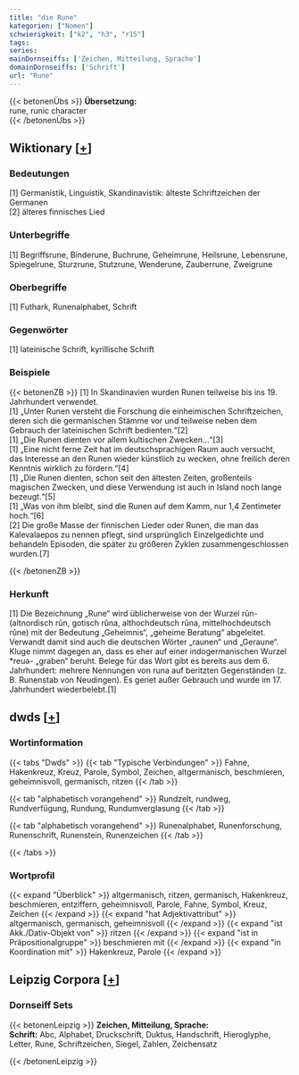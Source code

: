 ```yaml
---
title: "die Rune"
kategorien: ["Nomen"]
schwierigkeit: ["k2", "h3", "r15"]
tags:
series:
mainDornseiffs: ['Zeichen, Mitteilung, Sprache']
domainDornseiffs: ['Schrift']
url: "Rune"
---
```


{{< betonenÜbs >}}
**Übersetzung:**  
rune, runic character  
{{< /betonenÜbs >}}

## Wiktionary [[+](https://de.wiktionary.org/wiki/Rune)]

### Bedeutungen
[1] Germanistik, Linguistik, Skandinavistik: älteste Schriftzeichen der Germanen  
[2] älteres finnisches Lied  

### Unterbegriffe
[1] Begriffsrune, Binderune, Buchrune, Geheimrune, Heilsrune, Lebensrune, Spiegelrune, Sturzrune, Stutzrune, Wenderune, Zauberrune, Zweigrune  

### Oberbegriffe
[1] Futhark, Runenalphabet, Schrift  

### Gegenwörter
[1] lateinische Schrift, kyrillische Schrift  

### Beispiele
{{< betonenZB >}}
[1] In Skandinavien wurden Runen teilweise bis ins 19. Jahrhundert verwendet.  
[1] „Unter Runen versteht die Forschung die einheimischen Schriftzeichen, deren sich die germanischen Stämme vor und teilweise neben dem Gebrauch der lateinischen Schrift bedienten.“[2]  
[1] „Die Runen dienten vor allem kultischen Zwecken…“[3]  
[1] „Eine nicht ferne Zeit hat im deutschsprachigen Raum auch versucht, das Interesse an den Runen wieder künstlich zu wecken, ohne freilich deren Kenntnis wirklich zu fördern.“[4]  
[1] „Die Runen dienten, schon seit den ältesten Zeiten, großenteils magischen Zwecken, und diese Verwendung ist auch in Island noch lange bezeugt.“[5]  
[1] „Was von ihm bleibt, sind die Runen auf dem Kamm, nur 1,4 Zentimeter hoch.“[6]  
[2] Die große Masse der finnischen Lieder oder Runen, die man das Kalevalaepos zu nennen pflegt, sind ursprünglich Einzelgedichte und behandeln Episoden, die später zu größeren Zyklen zusammengeschlossen wurden.[7]  

{{< /betonenZB >}}
### Herkunft
[1] Die Bezeichnung „Rune“ wird üblicherweise von der Wurzel rūn- (altnordisch rûn, gotisch rûna, althochdeutsch rûna, mittelhochdeutsch rûne) mit der Bedeutung „Geheimnis“, „geheime Beratung“ abgeleitet. Verwandt damit sind auch die deutschen Wörter „raunen“ und „Geraune“. Kluge nimmt dagegen an, dass es eher auf einer indogermanischen Wurzel *reuə- „graben“ beruht. Belege für das Wort gibt es bereits aus dem 6. Jahrhundert: mehrere Nennungen von runa auf beritzten Gegenständen (z. B. Runenstab von Neudingen). Es geriet außer Gebrauch und wurde im 17. Jahrhundert wiederbelebt.[1]  



## dwds [[+](https://www.dwds.de/wb/Rune)]

### Wortinformation
{{< tabs "Dwds" >}}
{{< tab "Typische Verbindungen" >}}
Fahne, Hakenkreuz, Kreuz, Parole, Symbol, Zeichen, altgermanisch, beschmieren, geheimnisvoll, germanisch, ritzen
{{< /tab >}}

{{< tab "alphabetisch vorangehend" >}}
Rundzelt, rundweg, Rundverfügung, Rundung, Rundumverglasung
{{< /tab >}}

{{< tab "alphabetisch vorangehend" >}}
Runenalphabet, Runenforschung, Runenschrift, Runenstein, Runenzeichen
{{< /tab >}}

{{< /tabs >}}

### Wortprofil
{{< expand "Überblick" >}} altgermanisch, ritzen, germanisch, Hakenkreuz, beschmieren, entziffern, geheimnisvoll, Parole, Fahne, Symbol, Kreuz, Zeichen {{< /expand >}}
{{< expand "hat Adjektivattribut" >}} altgermanisch, germanisch, geheimnisvoll {{< /expand >}}
{{< expand "ist Akk./Dativ-Objekt von" >}} ritzen {{< /expand >}}
{{< expand "ist in Präpositionalgruppe" >}} beschmieren mit {{< /expand >}}
{{< expand "in Koordination mit" >}} Hakenkreuz, Parole {{< /expand >}}

## Leipzig Corpora [[+](https://corpora.uni-leipzig.de/en/res?word=Rune&corpusId=deu_newscrawl-public_2018)]

### Dornseiff Sets
{{< betonenLeipzig >}}
**Zeichen, Mitteilung, Sprache:**  
**Schrift:** Abc, Alphabet, Druckschrift, Duktus, Handschrift, Hieroglyphe, Letter, Rune, Schriftzeichen, Siegel, Zahlen, Zeichensatz  

{{< /betonenLeipzig >}}
